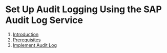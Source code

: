 # Set Up Audit Logging Using the SAP Audit Log Service

1. [Introduction](./introduction.md)
1. [Prerequisites](./mission-prerequisites/1-getting-started-with-auditlog.md)
2. [Implement Audit Log](./2-implement.md)
